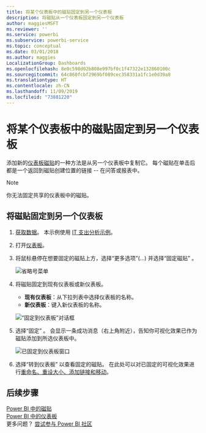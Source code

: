```yaml
---
title: 将某个仪表板中的磁贴固定到另一个仪表板
description: 将磁贴从一个仪表板固定到另一个仪表板
author: maggiesMSFT
ms.reviewer: ''
ms.service: powerbi
ms.subservice: powerbi-service
ms.topic: conceptual
ms.date: 03/01/2018
ms.author: maggies
LocalizationGroup: Dashboards
ms.openlocfilehash: 8e0c598d02b808e997bf0c1f47322e132860100c
ms.sourcegitcommit: 64c860fcbf2969bf089cec358331a1fc1e0d39a8
ms.translationtype: HT
ms.contentlocale: zh-CN
ms.lasthandoff: 11/09/2019
ms.locfileid: "73881220"
---
```

# <a name="pin-a-tile-from-one-dashboard-to-another-dashboard"></a>将某个仪表板中的磁贴固定到另一个仪表板
添加新的[仪表板磁贴](consumer/end-user-tiles.md)的一种方法是从另一个仪表板中复制它。 每个磁贴在单击后都是一个返回到磁贴创建位置的链接 -- 在问答或报表中。 

> [!NOTE]
> 你无法固定共享的仪表板中的磁贴。

## <a name="pin-a-tile-to-another-dashboard"></a>将磁贴固定到另一个仪表板
1. [获取数据](service-get-data.md)。 本示例使用 [IT 支出分析示例](sample-it-spend.md)。
2. 打开[仪表板](consumer/end-user-dashboards.md)。
3. 将鼠标悬停在想要固定的磁贴上方，选择“更多选项”(...) 并选择“固定磁贴”   。  
   
   ![省略号菜单](media/service-pin-tile-to-another-dashboard/power-bi-pin-another-dash.png)
4. 将磁贴固定到现有仪表板或新仪表板。 
   
   * **现有仪表板**：从下拉列表中选择仪表板的名称。
   * **新仪表板**：键入新仪表板的名称。
   
   ![“固定到仪表板”对话框](media/service-pin-tile-to-another-dashboard/pbi_pintoanotherdash.png)
5. 选择“固定”  。
   会显示一条成功消息（右上角附近），告知你可视化效果已作为磁贴添加到所选仪表板中。
   
   ![已固定到仪表板窗口](media/service-pin-tile-to-another-dashboard/power-bi-pin-success.png)
6. 选择“转到仪表板”  以查看固定的磁贴。 在此处可以对已固定的可视化效果进行[重命名、重设大小、添加链接和移动](service-dashboard-edit-tile.md)。

## <a name="next-steps"></a>后续步骤
[Power BI 中的磁贴](consumer/end-user-tiles.md)  
[Power BI 中的仪表板](consumer/end-user-dashboards.md)  
更多问题？ [尝试参与 Power BI 社区](https://community.powerbi.com/)

